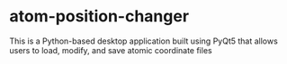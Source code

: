 # atom-position-changer
This is a Python-based desktop application built using PyQt5 that allows users to load, modify, and save atomic coordinate files 

